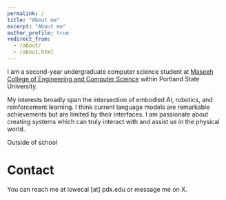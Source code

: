 ```yaml
---
permalink: /
title: "About me"
excerpt: "About me"
author_profile: true
redirect_from: 
  - /about/
  - /about.html
---
```


I am a second-year undergraduate computer science student at [Maseeh College of Engineering and Computer Science](https://www.pdx.edu/engineering/) within Portland State University.

My interests broadly span the intersection of embodied AI, robotics, and reinforcement learning. I think current language models are remarkable achievements but are limited by their interfaces. I am passionate about creating systems which can truly interact with and assist us in the physical world.

Outside of school

Contact
=====
You can reach me at lowecal [at] pdx.edu or message me on X.


